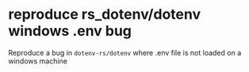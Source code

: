 # reproduce rs_dotenv/dotenv windows .env bug

Reproduce a bug in `dotenv-rs/dotenv` where .env file is not loaded on a windows machine
